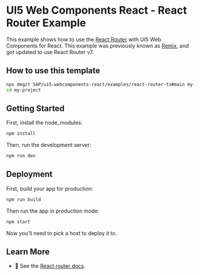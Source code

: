 # UI5 Web Components React - React Router Example

This example shows how to use the [React Router](https://reactrouter.com/) with UI5 Web Components for React.
This example was previously known as [Remix](https://remix.run/), and got updated to use React Router v7.

## How to use this template

```bash
npx degit SAP/ui5-webcomponents-react/examples/react-router-ts#main my-project
cd my-project
```

## Getting Started

First, install the node_modules:

```bash
npm install
```

Then, run the development server:

```bash
npm run dev
```

## Deployment

First, build your app for production:

```sh
npm run build
```

Then run the app in production mode:

```sh
npm start
```

Now you'll need to pick a host to deploy it to.

## Learn More

- 📖 See the [React router docs](https://reactrouter.com/home).
